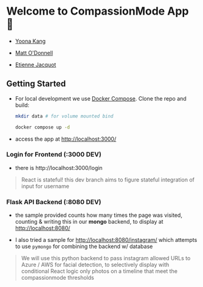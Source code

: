 # Welcome to CompassionMode App 🧘

- [Yoona Kang](mailto:yoona.kang@asc.upenn.edu)

- [Matt O'Donnell](mailto:mbod@asc.upenn.edu)

- [Etienne Jacquot](mailto:etienne.jacquot@asc.upenn.edu)

## Getting Started

- For local development we use [Docker Compose](https://docs.docker.com/compose/). Clone the repo and build:

    ```bash
    mkdir data # for volume mounted bind

    docker compose up -d
    ```

- access the app at [http://localhost:3000/](http://localhost:3000/)

### Login for Frontend (:3000 DEV)

- there is http://localhost:3000/login

> React is stateful! this dev branch aims to figure stateful integration of input for username

### Flask API Backend (:8080 DEV)

- the sample provided counts how many times the page was visited, counting & writing this in our **mongo** backend, to display at [http://localhost:8080/](http://localhost:8080/)

- I also tried a sample for [http://localhost:8080/instagram/](http://localhost:8080/instagram/) which attempts to use `pymongo` for combining the backend w/ database

> We will use this python backend to pass instagram allowed URLs to Azure / AWS for facial detection, to selectively display with conditional React logic only photos on a timeline that meet the compassionmode thresholds

